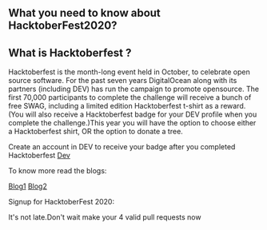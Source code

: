 ## What you need to know about HacktoberFest2020?


## What is Hacktoberfest ? 
Hacktoberfest is the month-long event held in October, to celebrate open source software. For the past seven years DigitalOcean along with its partners (including DEV) has run the campaign to promote opensource. The first 70,000 participants to complete the challenge will receive a bunch of free SWAG, including a limited edition Hacktoberfest t-shirt as a reward.
(You will also receive a Hacktoberfest badge for your DEV profile when you complete the challenge.)This year you will have the option to choose either a Hacktoberfest shirt, OR the option to donate a tree.

Create an account in DEV to receive your badge after you completed Hacktoberfest
[Dev](https://dev.to/)

To know more read the blogs:

[Blog1](https://dev.to/biplov/everything-you-need-to-know-about-hacktoberfest-2020-4ilj)
[Blog2](https://medium.com/@yobasu2015/hacktoberfest-2020-all-you-need-to-know-e684b7f44bd)

Signup for HacktoberFest 2020:



It's not late.Don't wait make your 4 valid pull requests now





